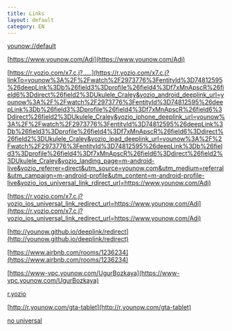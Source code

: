 ```yaml
---
title: Links
layout: default
category: EN
---
```


[younow://default](younow://default)

[https://www.younow.com/Adi](https://www.younow.com/Adi)

[https://r.yozio.com/x7.c.j?.....](https://r.yozio.com/x7.c.j?linkTo=younow%3A%2F%2Fwatch%2F2973776%3FentityId%3D74812595%26deepLink%3Db%26field3%3Dprofile%26field4%3Df7xMnApscR%26field6%3Ddirect%26field2%3DUkulele_Craley&yozio_android_deeplink_url=younow%3A%2F%2Fwatch%2F2973776%3FentityId%3D74812595%26deepLink%3Db%26field3%3Dprofile%26field4%3Df7xMnApscR%26field6%3Ddirect%26field2%3DUkulele_Craley&yozio_iphone_deeplink_url=younow%3A%2F%2Fwatch%2F2973776%3FentityId%3D74812595%26deepLink%3Db%26field3%3Dprofile%26field4%3Df7xMnApscR%26field6%3Ddirect%26field2%3DUkulele_Craley&yozio_ipad_deeplink_url=younow%3A%2F%2Fwatch%2F2973776%3FentityId%3D74812595%26deepLink%3Db%26field3%3Dprofile%26field4%3Df7xMnApscR%26field6%3Ddirect%26field2%3DUkulele_Craley&yozio_landing_page=m-android-live&yozio_referrer=direct&utm_source=younow.com&utm_medium=referral&utm_campaign=m-android-profile&utm_content=m-android-profile-live&yozio_ios_universal_link_rdirect_url=https://www.younow.com/Adi)

[https://r.yozio.com/x7.c.j?yozio_ios_universal_link_redirect_url=https://www.younow.com/Adi](https://r.yozio.com/x7.c.j?yozio_ios_universal_link_redirect_url=https://www.younow.com/Adi)

[http://younow.github.io/deeplink/redirect](http://younow.github.io/deeplink/redirect)

[https://www.airbnb.com/rooms/1236234](https://www.airbnb.com/rooms/1236234)

[https://www-vpc.younow.com/UgurBozkaya](https://www-vpc.younow.com/UgurBozkaya)

[r.yozio](https://r.yozio.com/x7.c.j?linkTo=younow%3A%2F%2Fprofile%2F797862%3Ffield3%3Dprofile%26field4%3DUFHDKMDbAh%26field6%3Ddirect%26field2%3DUgurBozkaya&yozio_ios_universal_link_redirect_url=https%3A%2F%2Fwww.younow.com%2FUgurBozkaya%3Fenv%3Dlive%3Ffield3%3Dprofile%26field4%3DUFHDKMDbAh%26field6%3Ddirect%26field2%3DUgurBozkaya&yozio_android_deeplink_url=younow%3A%2F%2Fprofile%2F797862%3Ffield3%3Dprofile%26field4%3DUFHDKMDbAh%26field6%3Ddirect%26field2%3DUgurBozkaya&yozio_iphone_deeplink_url=younow%3A%2F%2Fprofile%2F797862%3Ffield3%3Dprofile%26field4%3DUFHDKMDbAh%26field6%3Ddirect%26field2%3DUgurBozkaya&yozio_ipad_deeplink_url=younow%3A%2F%2Fprofile%2F797862%3Ffield3%3Dprofile%26field4%3DUFHDKMDbAh%26field6%3Ddirect%26field2%3DUgurBozkaya&yozio_landing_page=m-ios-profile&yozio_referrer=direct&utm_source=younow.com&utm_medium=referral&utm_campaign=m-ios-profile&utm_content=m-ios-profile-profile)

[http://r.younow.com/gta-tablet](http://r.younow.com/gta-tablet)

[no universal](https://r.yozio.com/x7.c.j?linkTo=younow%3A%2F%2Fprofile%2F797862%3Ffield3%3Dprofile%26field4%3DUFHDKMDbAh%26field6%3Ddirect%26field2%3DUgurBozkaya&yozio_android_deeplink_url=younow%3A%2F%2Fprofile%2F797862%3Ffield3%3Dprofile%26field4%3DUFHDKMDbAh%26field6%3Ddirect%26field2%3DUgurBozkaya&yozio_iphone_deeplink_url=younow%3A%2F%2Fprofile%2F797862%3Ffield3%3Dprofile%26field4%3DUFHDKMDbAh%26field6%3Ddirect%26field2%3DUgurBozkaya&yozio_ipad_deeplink_url=younow%3A%2F%2Fprofile%2F797862%3Ffield3%3Dprofile%26field4%3DUFHDKMDbAh%26field6%3Ddirect%26field2%3DUgurBozkaya&yozio_landing_page=m-ios-profile&yozio_referrer=direct&utm_source=younow.com&utm_medium=referral&utm_campaign=m-ios-profile&utm_content=m-ios-profile-profile)
